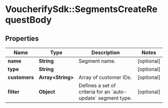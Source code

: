 # VoucherifySdk::SegmentsCreateRequestBody

## Properties

| Name | Type | Description | Notes |
| ---- | ---- | ----------- | ----- |
| **name** | **String** | Segment name. | [optional] |
| **type** | **String** |  | [optional] |
| **customers** | **Array&lt;String&gt;** | Array of customer IDs. | [optional] |
| **filter** | **Object** | Defines a set of criteria for an &#x60;auto-update&#x60; segment type. | [optional] |

